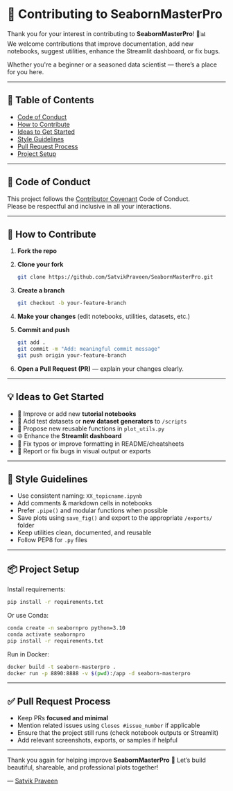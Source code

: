 # 🤝 Contributing to SeabornMasterPro

Thank you for your interest in contributing to **SeabornMasterPro**! 🎨📊  
We welcome contributions that improve documentation, add new notebooks, suggest utilities, enhance the Streamlit dashboard, or fix bugs.

Whether you're a beginner or a seasoned data scientist — there’s a place for you here.

---

## 📌 Table of Contents

- [Code of Conduct](#-code-of-conduct)
- [How to Contribute](#-how-to-contribute)
- [Ideas to Get Started](#-ideas-to-get-started)
- [Style Guidelines](#-style-guidelines)
- [Pull Request Process](#-pull-request-process)
- [Project Setup](#-project-setup)

---

## 📜 Code of Conduct

This project follows the [Contributor Covenant](https://www.contributor-covenant.org/) Code of Conduct.  
Please be respectful and inclusive in all your interactions.

---

## 🚀 How to Contribute

1. **Fork the repo**
2. **Clone your fork**
   ```bash
   git clone https://github.com/SatvikPraveen/SeabornMasterPro.git
   ```

3. **Create a branch**

   ```bash
   git checkout -b your-feature-branch
   ```
4. **Make your changes** (edit notebooks, utilities, datasets, etc.)
5. **Commit and push**

   ```bash
   git add .
   git commit -m "Add: meaningful commit message"
   git push origin your-feature-branch
   ```
6. **Open a Pull Request (PR)** — explain your changes clearly.

---

## 💡 Ideas to Get Started

* 📘 Improve or add new **tutorial notebooks**
* 🧪 Add test datasets or **new dataset generators** to `/scripts`
* 🎨 Propose new reusable functions in `plot_utils.py`
* 🌐 Enhance the **Streamlit dashboard**
* 📝 Fix typos or improve formatting in README/cheatsheets
* 🐞 Report or fix bugs in visual output or exports

---

## 🎯 Style Guidelines

* Use consistent naming: `XX_topicname.ipynb`
* Add comments & markdown cells in notebooks
* Prefer `.pipe()` and modular functions when possible
* Save plots using `save_fig()` and export to the appropriate `/exports/` folder
* Keep utilities clean, documented, and reusable
* Follow PEP8 for `.py` files

---

## 📦 Project Setup

Install requirements:

```bash
pip install -r requirements.txt
```

Or use Conda:

```bash
conda create -n seabornpro python=3.10
conda activate seabornpro
pip install -r requirements.txt
```

Run in Docker:

```bash
docker build -t seaborn-masterpro .
docker run -p 8890:8888 -v $(pwd):/app -d seaborn-masterpro
```

---

## ✅ Pull Request Process

* Keep PRs **focused and minimal**
* Mention related issues using `Closes #issue_number` if applicable
* Ensure that the project still runs (check notebook outputs or Streamlit)
* Add relevant screenshots, exports, or samples if helpful

---

Thank you again for helping improve **SeabornMasterPro** 💙
Let’s build beautiful, shareable, and professional plots together!

— [Satvik Praveen](https://github.com/SatvikPraveen)
